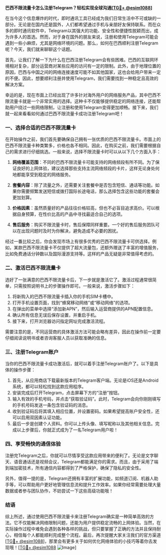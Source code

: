 **巴西不限流量卡怎么注册Telegram？轻松实现全球沟通[[TG💪+ @esim1088](https://t.me/s/esim1088)]**

在当今这个信息爆炸的时代，即时通讯工具已经成为我们日常生活中不可或缺的一部分。无论是在国内还是国外，人们都希望通过手机与亲朋好友保持联系。而在众多的即时通讯软件中，Telegram以其强大的功能、安全性和便捷性脱颖而出，成为许多人的首选。然而，对于身在国外的朋友来说，注册和使用Telegram可能会遇到一些小麻烦，尤其是网络环境的问题。那么，如何在巴西顺利注册Telegram呢？今天，我们就来聊聊这个话题。

首先，让我们了解一下为什么在巴西注册Telegram会有些困难。巴西的互联网环境相对复杂，部分运营商对某些应用的访问有一定的限制。此外，由于地理位置的原因，巴西与中国之间的网络连接速度可能不如其他国家，这也会给用户带来一定的不便。因此，想要顺利注册并使用Telegram，我们需要找到一种稳定且高效的解决方案。

幸运的是，现在市面上已经出现了许多针对海外用户的网络服务产品，其中巴西不限流量卡就是一个非常实用的选择。这种卡不仅能够提供稳定的网络连接，还能帮助用户绕过一些网络限制，让注册和使用Telegram变得更加顺畅。接下来，我们就一起来看看如何通过巴西不限流量卡成功注册Telegram吧！

### 一、选择合适的巴西不限流量卡

在开始操作之前，我们首先要确保自己拥有一张优质的巴西不限流量卡。市面上的巴西不限流量卡种类繁多，价格也各不相同。因此，在购买之前，我们需要根据自己的需求进行仔细挑选。一般来说，选择不限流量卡时可以从以下几个方面入手：

1. **网络覆盖范围**：不同的巴西不限流量卡可能支持的网络频段有所不同。为了保证良好的上网体验，建议选择那些支持主流网络频段的卡片，这样无论身处何地都能享受到稳定的网络服务。

2. **套餐内容**：除了流量之外，还需要关注套餐中是否包含短信、通话等功能。如果你需要频繁发送短信或拨打国际长途电话，那么选择包含这些功能的套餐会更加划算。

3. **价格因素**：虽然质量好的产品往往价格较高，但也不必盲目追求高价。可以根据自身预算，在性价比高的产品中寻找最适合自己的选项。

4. **售后服务**：购买不限流量卡时，售后保障同样重要。一个好的售后服务团队可以在出现问题时及时为你解决，避免造成不必要的困扰。

经过一番比较之后，你会发现市场上有很多优秀的巴西不限流量卡可供选择。例如，某款巴西不限流量卡不仅提供了超大流量包，还额外赠送了丰富的增值服务，比如免费通话分钟数以及国际漫游支持等。这样的产品无疑是非常值得考虑的。

### 二、激活巴西不限流量卡

选好了一张满意的巴西不限流量卡后，下一步就是激活它了。激活过程通常很简单，只需按照说明书上的步骤操作即可。一般来说，激活步骤如下：

1. 将新购入的巴西不限流量卡插入你的手机SIM卡槽中。
2. 打开手机设置页面，找到“蜂窝移动网络”或“移动网络”的选项。
3. 在弹出的菜单中选择“添加新APN”，然后输入运营商提供的APN配置信息。
4. 确认所有信息无误后保存设置，并重启手机。
5. 接下来，打开浏览器访问指定网址完成激活流程。

需要注意的是，不同运营商的具体激活方法可能会略有差异，因此在操作前一定要仔细阅读说明书或者咨询客服人员以获取准确的信息。

### 三、注册Telegram账户

当你的巴西不限流量卡成功激活后，就可以着手注册Telegram账户了。以下是具体的操作步骤：

1. 首先，从应用商店下载最新版本的Telegram客户端。无论是iOS还是Android系统，都可以轻松找到这款应用程序。
2. 安装完成后打开Telegram，点击屏幕下方的“注册”按钮。
3. 输入有效的手机号码，并点击“获取验证码”。此时，Telegram会向你刚刚填写的手机号码发送一条包含验证码的消息。
4. 收到验证码后将其填入相应位置，并设置密码。如果希望提高账户安全性，还可以启用双因素认证功能。
5. 最后一步是创建个人资料。你可以上传头像、填写昵称以及其他相关信息。完成以上步骤后，你就正式成为了一名Telegram用户啦！

### 四、享受畅快的通信体验

注册完Telegram之后，你就可以尽情享受这款应用带来的便利了。无论是文字聊天、语音通话还是视频会议，Telegram都能满足你的需求。而且，由于采用了端到端加密技术，所有通信内容都得到了严格保护，确保了隐私的安全性。

另外，值得一提的是，Telegram还拥有丰富的扩展功能，如频道订阅、机器人助手等，可以帮助用户更好地管理信息流和提升工作效率。如果你经常需要处理大量数据或者参与团队协作，不妨尝试一下这些高级功能哦！

### 结语

综上所述，通过使用巴西不限流量卡来注册Telegram确实是一种简单高效的方法。它不仅能解决网络限制问题，还能为用户提供稳定流畅的上网体验。当然，在实际操作过程中难免会遇到各种各样的挑战，但只要掌握了正确的方法并且保持耐心，相信每个人都能顺利完成整个流程。最后，再次提醒大家关注我们的官方渠道[[TG💪+ @esim1088](https://t.me/s/esim1088)]，那里会有更多关于如何优化网络体验的小技巧等着你去发现哦！[[TG💪+ @esim1088](https://t.me/s/esim1088) ![Image](https://i.postimg.cc/4NQfJmqS/Snipaste-2025-05-13-00-14-12.png)]